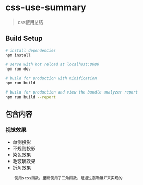# css-use-summary

> css使用总结

## Build Setup

``` bash
# install dependencies
npm install

# serve with hot reload at localhost:8080
npm run dev

# build for production with minification
npm run build

# build for production and view the bundle analyzer report
npm run build --report
```

## 包含内容

### 视觉效果

*   单侧投影
*   不规则投影
*   染色效果
*   毛玻璃效果
*   折角效果 

```
    使用scss函数，里面使用了三角函数，是通过泰勒展开来实现的
```
